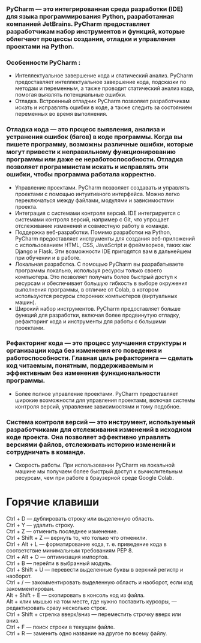 ### PyCharm — это интегрированная среда разработки (IDE) для языка программирования Python, разработанная компанией JetBrains. PyCharm предоставляет разработчикам набор инструментов и функций, которые облегчают процессы создания, отладки и управления проектами на Python.

### Особенности PyCharm : 

- Интеллектуальное завершение кода и статический анализ. PyCharm предоставляет интеллектуальное завершение кода, подсказки по методам и переменным, а также проводит статический анализ кода, помогая выявлять потенциальные ошибки.
- Отладка. Встроенный отладчик PyCharm позволяет разработчикам искать и исправлять ошибки в коде, а также следить за состоянием переменных во время выполнения.
### Отладка кода — это процесс выявления, анализа и устранения ошибок (багов) в коде программы. Когда вы пишете программу, возможны различные ошибки, которые могут привести к неправильному функционированию программы или даже ее неработоспособности. Отладка позволяет программистам искать и исправлять эти ошибки, чтобы программа работала корректно.
- Управление проектами. PyCharm позволяет создавать и управлять проектами с помощью интуитивного интерфейса. Можно легко переключаться между файлами, модулями и зависимостями проекта.
- Интеграция с системами контроля версий. IDE интегрируется с системами контроля версий, например с Git, что упрощает отслеживание изменений и совместную работу в команде. 
- Поддержка веб-разработки. Помимо разработки на Python, PyCharm предоставляет инструменты для создания веб-приложений с использованием HTML, CSS, JavaScript и фреймворков, таких как Django и Flask. Эти возможности IDE пригодятся вам в дальнейшем при обучении и в работе.
- Локальная разработка. С помощью PyCharm вы разрабатываете программы локально, используя ресурсы только своего компьютера. Это позволяет получать более быстрый доступ к ресурсам и обеспечивает большую гибкость в выборе окружения выполнения программы, в отличие от Colab, в котором используются ресурсы сторонних компьютеров (виртуальных машин).
- Широкий набор инструментов. PyCharm предоставляет больше функций для разработки, включая более продвинутую отладку, рефакторинг кода и инструменты для работы с большими проектами.
### Рефакторинг кода — это процесс улучшения структуры и организации кода без изменения его поведения и работоспособности. Главная цель рефакторинга — сделать код читаемым, понятным, поддерживаемым и эффективным без изменения функциональности программы.

- Более полное управление проектами. PyCharm предоставляет широкие возможности для управления проектами, включая системы контроля версий, управление зависимостями и тому подобное.

### Система контроля версий — это инструмент, используемый разработчиками для отслеживания изменений в исходном коде проекта. Она позволяет эффективно управлять версиями файлов, отслеживать историю изменений и сотрудничать в команде.

- Скорость работы. При использовании PyCharm на локальной машине мы получаем более быстрый доступ к вычислительным ресурсам, чем при работе в браузерной среде Google Colab.

# Горячие клавиши
Ctrl + D — дублировать строку или выделенную область.  
Ctrl + Y — удалить строку.  
Ctrl + Z — отменить последнее изменение.  
Ctrl + Shift + Z — вернуть то, что только что отменили.  
Ctrl + Alt + L — форматирование кода, т. е. приведение кода в соответствие минимальным требованиям PEP 8.  
Ctrl + Alt + O — оптимизация импортов.  
Ctrl + B — перейти в выбранный модуль.  
Ctrl + Shift + U — перевести выделенные буквы в верхний регистр и наоборот.  
Ctrl + / — закомментировать выделенную область и наоборот, если код закомментирован.  
Alt + Shift + E — скопировать в консоль код из файла.  
Alt + клик мышью на том месте, где нужно поставить курсоры, — редактировать сразу несколько строк.  
Ctrl + Shift + стрелка вверх/вниз — переместить строчку вверх или вниз.  
Ctrl + F — поиск строки в текущем файле.  
Ctrl + R — заменить одно название на другое по всему файлу.  
